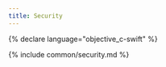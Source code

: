 ```yaml
---
title: Security
---
```


{% declare language="objective_c-swift" %}

{% include common/security.md %}
